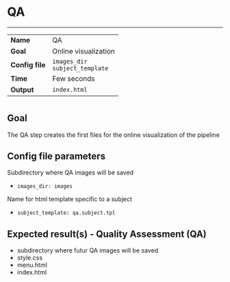 # QA
---

|                |                                        |
|----------------|----------------------------------------|
|**Name**        | QA                                     |
|**Goal**        | Online visualization                   |
|**Config file** | `images_dir` <br />`subject_template`  |
|**Time**        | Few seconds                            |
|**Output**      | `index.html`                           |

#

## Goal

The QA step creates the first files for the online visualization of the pipeline

## Config file parameters

Subdirectory where QA images will be saved
- `images_dir: images`

Name for html template specific to a subject
- `subject_template: qa.subject.tpl`

## Expected result(s) - Quality Assessment (QA)

- subdirectory where futur QA images will be saved
- style.css
- menu.html
- index.html

